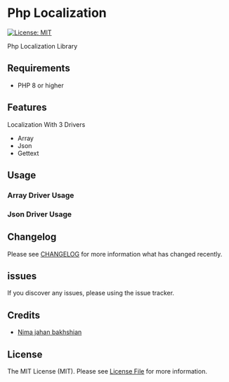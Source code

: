 # Php Localization

[![License: MIT](https://img.shields.io/badge/License-MIT-green.svg)](https://opensource.org/licenses/MIT)

Php Localization Library 

## Requirements

- PHP 8 or higher

## Features

Localization With 3 Drivers
- Array
- Json
- Gettext

## Usage

### Array Driver Usage

### Json Driver Usage

## Changelog

Please see [CHANGELOG](CHANGELOG.md) for more information what has changed recently.

## issues

If you discover any issues, please using the issue tracker.

## Credits

-   [Nima jahan bakhshian](https://github.com/dvlpr1996)

## License

The MIT License (MIT). Please see [License File](LICENSE.md) for more information.
